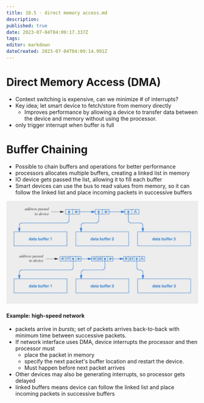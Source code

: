 ```yaml
---
title: 10.5 - direct memory access.md
description: 
published: true
date: 2023-07-04T04:09:17.337Z
tags: 
editor: markdown
dateCreated: 2023-07-04T04:09:14.991Z
---
```


# Direct Memory Access (DMA)
- Context switching is expensive, can we minimize \# of interrupts?
- Key idea; let smart device to fetch/store from memory directly
    - Improves performance by allowing a device to transfer data between the device and memory without using the processor.
- only trigger interrupt when buffer is full

# Buffer Chaining
- Possible to chain buffers and operations for better performance
- processors allocates multiple buffers, creating a linked list in memory
- IO device gets passed the list, allowing it to fill each buffer
- Smart devices can use the bus to read values from memory, so it can follow the linked list and place incoming packets in successive buffers

![](/images/20221201212803.png)

#### Example: high-speed network
- packets arrive in *bursts*; set of packets arrives back-to-back with minimum time between successive packets.
- If network interface uses DMA, device interrupts the processor and then processor must 
    - place the packet in memory
    - specify the next packet's buffer location and restart the device.
    - Must happen before next packet arrives
- Other devices may also be generating interrupts, so processor gets delayed
- linked buffers means device can follow the linked list and place incoming packets in successive buffers
